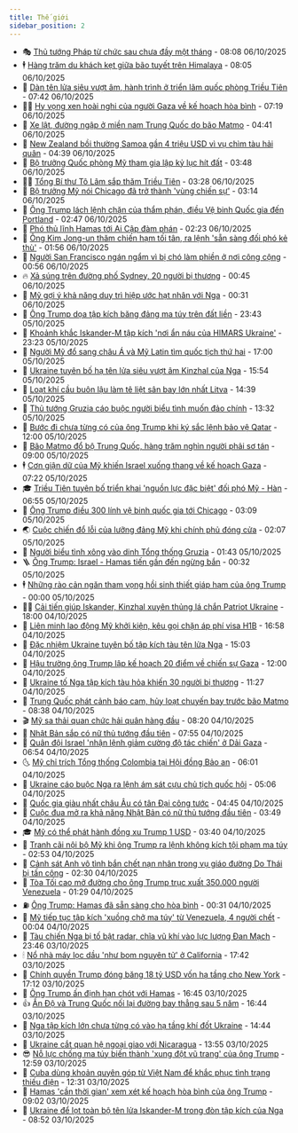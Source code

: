 ```yaml
---
title: Thế giới
sidebar_position: 2
---
```


<!-- vnexpress-the-gioi:START -->
- 🎭 [Thủ tướng Pháp từ chức sau chưa đầy một tháng](https://vnexpress.net/thu-tuong-phap-tu-chuc-sau-chua-day-mot-thang-4947866.html) - 08:08 06/10/2025
- 🕴 [Hàng trăm du khách kẹt giữa bão tuyết trên Himalaya](https://vnexpress.net/hang-tram-du-khach-ket-giua-bao-tuyet-tren-himalaya-4947818.html) - 08:05 06/10/2025
- 🤭 [Dàn tên lửa siêu vượt âm, hành trình ở triển lãm quốc phòng Triều Tiên](https://vnexpress.net/dan-ten-lua-sieu-vuot-am-hanh-trinh-o-trien-lam-quoc-phong-trieu-tien-4947738.html) - 07:42 06/10/2025
- 🧑‍💻 [Hy vọng xen hoài nghi của người Gaza về kế hoạch hòa bình](https://vnexpress.net/hy-vong-xen-hoai-nghi-cua-nguoi-gaza-ve-ke-hoach-hoa-binh-4947624.html) - 07:19 06/10/2025
- 🦏 [Xe lật, đường ngập ở miền nam Trung Quốc do bão Matmo](https://vnexpress.net/xe-lat-duong-ngap-o-mien-nam-trung-quoc-do-bao-matmo-4947672.html) - 04:41 06/10/2025
- 🦒 [New Zealand bồi thường Samoa gần 4 triệu USD vì vụ chìm tàu hải quân](https://vnexpress.net/new-zealand-boi-thuong-samoa-gan-4-trieu-usd-vi-vu-chim-tau-hai-quan-4947724.html) - 04:39 06/10/2025
- 🌈 [Bộ trưởng Quốc phòng Mỹ tham gia lập kỷ lục hít đất](https://vnexpress.net/bo-truong-quoc-phong-my-tham-gia-lap-ky-luc-hit-dat-4947616.html) - 03:48 06/10/2025
- 🧑‍🏫 [Tổng Bí thư Tô Lâm sắp thăm Triều Tiên](https://vnexpress.net/tong-bi-thu-to-lam-sap-tham-trieu-tien-4947703.html) - 03:28 06/10/2025
- 🐲 [Bộ trưởng Mỹ nói Chicago đã trở thành &#39;vùng chiến sự&#39;](https://vnexpress.net/bo-truong-my-noi-chicago-da-tro-thanh-vung-chien-su-4947644.html) - 03:14 06/10/2025
- 🦒 [Ông Trump lách lệnh chặn của thẩm phán, điều Vệ binh Quốc gia đến Portland](https://vnexpress.net/ong-trump-lach-lenh-chan-cua-tham-phan-dieu-ve-binh-quoc-gia-den-portland-4947655.html) - 02:47 06/10/2025
- 🐻 [Phó thủ lĩnh Hamas tới Ai Cập đàm phán](https://vnexpress.net/pho-thu-linh-hamas-toi-ai-cap-dam-phan-4947609.html) - 02:23 06/10/2025
- 🚀 [Ông Kim Jong-un thăm chiến hạm tối tân, ra lệnh &#39;sẵn sàng đối phó kẻ thù&#39;](https://vnexpress.net/ong-kim-jong-un-tham-chien-ham-toi-tan-ra-lenh-san-sang-doi-pho-ke-thu-4947605.html) - 01:56 06/10/2025
- 🥰 [Người San Francisco ngán ngẩm vì bị chó làm phiền ở nơi công cộng](https://vnexpress.net/nguoi-san-francisco-ngan-ngam-vi-bi-cho-lam-phien-o-noi-cong-cong-4946319.html) - 00:56 06/10/2025
- 🔥 [Xả súng trên đường phố Sydney, 20 người bị thương](https://vnexpress.net/xa-sung-tren-duong-pho-sydney-20-nguoi-bi-thuong-4947599.html) - 00:45 06/10/2025
- 🥳 [Mỹ gợi ý khả năng duy trì hiệp ước hạt nhân với Nga](https://vnexpress.net/my-goi-y-kha-nang-duy-tri-hiep-uoc-hat-nhan-voi-nga-4947600.html) - 00:31 06/10/2025
- 💼 [Ông Trump dọa tập kích băng đảng ma túy trên đất liền](https://vnexpress.net/ong-trump-doa-tap-kich-bang-dang-ma-tuy-tren-dat-lien-4947593.html) - 23:43 05/10/2025
- 🤡 [Khoảnh khắc Iskander-M tập kích &#39;nơi ẩn náu của HIMARS Ukraine&#39;](https://vnexpress.net/khoanh-khac-iskander-m-tap-kich-noi-an-nau-cua-himars-ukraine-4947531.html) - 23:23 05/10/2025
- 🌁 [Người Mỹ đổ sang châu Á và Mỹ Latin tìm quốc tịch thứ hai](https://vnexpress.net/nguoi-my-do-sang-chau-a-va-my-latin-tim-quoc-tich-thu-hai-4945558.html) - 17:00 05/10/2025
- 🤩 [Ukraine tuyên bố hạ tên lửa siêu vượt âm Kinzhal của Nga](https://vnexpress.net/ukraine-tuyen-bo-ha-ten-lua-sieu-vuot-am-kinzhal-cua-nga-4947564.html) - 15:54 05/10/2025
- 🎉 [Loạt khí cầu buôn lậu làm tê liệt sân bay lớn nhất Litva](https://vnexpress.net/loat-khi-cau-buon-lau-lam-te-liet-san-bay-lon-nhat-litva-4947547.html) - 14:39 05/10/2025
- 🎉 [Thủ tướng Gruzia cáo buộc người biểu tình muốn đảo chính](https://vnexpress.net/thu-tuong-gruzia-cao-buoc-nguoi-bieu-tinh-muon-dao-chinh-4947506.html) - 13:32 05/10/2025
- 🌁 [Bước đi chưa từng có của ông Trump khi ký sắc lệnh bảo vệ Qatar](https://vnexpress.net/buoc-di-chua-tung-co-cua-ong-trump-khi-ky-sac-lenh-bao-ve-qatar-4946213.html) - 12:00 05/10/2025
- 🌊 [Bão Matmo đổ bộ Trung Quốc, hàng trăm nghìn người phải sơ tán](https://vnexpress.net/bao-matmo-do-bo-trung-quoc-hang-tram-nghin-nguoi-phai-so-tan-4947497.html) - 09:00 05/10/2025
- 🕴 [Cơn giận dữ của Mỹ khiến Israel xuống thang về kế hoạch Gaza](https://vnexpress.net/con-gian-du-cua-my-khien-israel-xuong-thang-ve-ke-hoach-gaza-4947118.html) - 07:22 05/10/2025
- 🎓 [Triều Tiên tuyên bố triển khai &#39;nguồn lực đặc biệt&#39; đối phó Mỹ - Hàn](https://vnexpress.net/trieu-tien-tuyen-bo-trien-khai-nguon-luc-dac-biet-doi-pho-my-han-4947462.html) - 06:55 05/10/2025
- 🦩 [Ông Trump điều 300 lính vệ binh quốc gia tới Chicago](https://vnexpress.net/ong-trump-dieu-300-linh-ve-binh-quoc-gia-toi-chicago-4947417.html) - 03:09 05/10/2025
- 🌏 [Cuộc chiến đổ lỗi của lưỡng đảng Mỹ khi chính phủ đóng cửa](https://vnexpress.net/cuoc-chien-do-loi-cua-luong-dang-my-khi-chinh-phu-dong-cua-4946679.html) - 02:07 05/10/2025
- 🌋 [Người biểu tình xông vào dinh Tổng thống Gruzia](https://vnexpress.net/nguoi-bieu-tinh-xong-vao-dinh-tong-thong-gruzia-4947378.html) - 01:43 05/10/2025
- 🪜 [Ông Trump: Israel - Hamas tiến gần đến ngừng bắn](https://vnexpress.net/ong-trump-israel-hamas-tien-gan-den-ngung-ban-4947374.html) - 00:32 05/10/2025
- 🕴 [Những rào cản ngăn tham vọng hồi sinh thiết giáp hạm của ông Trump](https://vnexpress.net/nhung-rao-can-ngan-tham-vong-hoi-sinh-thiet-giap-ham-cua-ong-trump-4946494.html) - 00:00 05/10/2025
- 🧑‍🏫 [Cải tiến giúp Iskander, Kinzhal xuyên thủng lá chắn Patriot Ukraine](https://vnexpress.net/cai-tien-giup-iskander-kinzhal-xuyen-thung-la-chan-patriot-ukraine-4947154.html) - 18:00 04/10/2025
- 🌮 [Liên minh lao động Mỹ khởi kiện, kêu gọi chặn áp phí visa H1B](https://vnexpress.net/lien-minh-lao-dong-my-khoi-kien-keu-goi-chan-ap-phi-visa-h1b-4947341.html) - 16:58 04/10/2025
- 🚦 [Đặc nhiệm Ukraine tuyên bố tập kích tàu tên lửa Nga](https://vnexpress.net/dac-nhiem-ukraine-tuyen-bo-tap-kich-tau-ten-lua-nga-4947317.html) - 15:03 04/10/2025
- 💫 [Hậu trường ông Trump lập kế hoạch 20 điểm về chiến sự Gaza](https://vnexpress.net/hau-truong-ong-trump-lap-ke-hoach-20-diem-ve-chien-su-gaza-4945968.html) - 12:00 04/10/2025
- 🤡 [Ukraine tố Nga tập kích tàu hỏa khiến 30 người bị thương](https://vnexpress.net/ukraine-to-nga-tap-kich-tau-hoa-khien-30-nguoi-bi-thuong-4947295.html) - 11:27 04/10/2025
- 🦣 [Trung Quốc phát cảnh báo cam, hủy loạt chuyến bay trước bão Matmo](https://vnexpress.net/trung-quoc-phat-canh-bao-cam-huy-loat-chuyen-bay-truoc-bao-matmo-4947246.html) - 08:38 04/10/2025
- 🎬 [Mỹ sa thải quan chức hải quân hàng đầu](https://vnexpress.net/my-sa-thai-quan-chuc-hai-quan-hang-dau-4947129.html) - 08:20 04/10/2025
- 🎉 [Nhật Bản sắp có nữ thủ tướng đầu tiên](https://vnexpress.net/nhat-ban-sap-co-nu-thu-tuong-dau-tien-4947241.html) - 07:55 04/10/2025
- 🎡 [Quân đội Israel &#39;nhận lệnh giảm cường độ tác chiến&#39; ở Dải Gaza](https://vnexpress.net/quan-doi-israel-nhan-lenh-giam-cuong-do-tac-chien-o-dai-gaza-4947208.html) - 06:54 04/10/2025
- 🌜 [Mỹ chỉ trích Tổng thống Colombia tại Hội đồng Bảo an](https://vnexpress.net/my-chi-trich-tong-thong-colombia-tai-hoi-dong-bao-an-4947178.html) - 06:01 04/10/2025
- 🎡 [Ukraine cáo buộc Nga ra lệnh ám sát cựu chủ tịch quốc hội](https://vnexpress.net/ukraine-cao-buoc-nga-ra-lenh-am-sat-cuu-chu-tich-quoc-hoi-4947210.html) - 05:06 04/10/2025
- 🤗 [Quốc gia giàu nhất châu Âu có tân Đại công tước](https://vnexpress.net/quoc-gia-giau-nhat-chau-au-co-tan-dai-cong-tuoc-4947151.html) - 04:45 04/10/2025
- 🦩 [Cuộc đua mở ra khả năng Nhật Bản có nữ thủ tướng đầu tiên](https://vnexpress.net/cuoc-dua-mo-ra-kha-nang-nhat-ban-co-nu-thu-tuong-dau-tien-4947161.html) - 03:49 04/10/2025
- 🎓 [Mỹ có thể phát hành đồng xu Trump 1 USD](https://vnexpress.net/my-co-the-phat-hanh-dong-xu-trump-1-usd-4947170.html) - 03:40 04/10/2025
- 🌁 [Tranh cãi nội bộ Mỹ khi ông Trump ra lệnh không kích tội phạm ma túy](https://vnexpress.net/tranh-cai-noi-bo-my-khi-ong-trump-ra-lenh-khong-kich-toi-pham-ma-tuy-4946711.html) - 02:53 04/10/2025
- 🤩 [Cảnh sát Anh vô tình bắn chết nạn nhân trong vụ giáo đường Do Thái bị tấn công](https://vnexpress.net/canh-sat-anh-vo-tinh-ban-chet-nan-nhan-trong-vu-giao-duong-do-thai-bi-tan-cong-4947123.html) - 02:30 04/10/2025
- 👹 [Tòa Tối cao mở đường cho ông Trump trục xuất 350.000 người Venezuela](https://vnexpress.net/toa-toi-cao-mo-duong-cho-ong-trump-truc-xuat-350-000-nguoi-venezuela-4947116.html) - 01:29 04/10/2025
- ⛽️ [Ông Trump: Hamas đã sẵn sàng cho hòa bình](https://vnexpress.net/ong-trump-hamas-da-san-sang-cho-hoa-binh-4947114.html) - 00:31 04/10/2025
- 🚀 [Mỹ tiếp tục tập kích &#39;xuồng chở ma túy&#39; từ Venezuela, 4 người chết](https://vnexpress.net/my-tiep-tuc-tap-kich-xuong-cho-ma-tuy-tu-venezuela-4-nguoi-chet-4947102.html) - 00:04 04/10/2025
- 🎡 [Tàu chiến Nga bị tố bật radar, chĩa vũ khí vào lực lượng Đan Mạch](https://vnexpress.net/tau-chien-nga-bi-to-bat-radar-chia-vu-khi-vao-luc-luong-dan-mach-4947092.html) - 23:46 03/10/2025
- 🕯 [Nổ nhà máy lọc dầu &#39;như bom nguyên tử&#39; ở California](https://vnexpress.net/no-nha-may-loc-dau-nhu-bom-nguyen-tu-o-california-4946977.html) - 17:42 03/10/2025
- 🐻 [Chính quyền Trump đóng băng 18 tỷ USD vốn hạ tầng cho New York](https://vnexpress.net/chinh-quyen-trump-dong-bang-18-ty-usd-von-ha-tang-cho-new-york-4946414.html) - 17:12 03/10/2025
- 🚦 [Ông Trump ấn định hạn chót với Hamas](https://vnexpress.net/ong-trump-an-dinh-han-chot-voi-hamas-4947077.html) - 16:45 03/10/2025
- 👍 [Ấn Độ và Trung Quốc nối lại đường bay thẳng sau 5 năm](https://vnexpress.net/an-do-va-trung-quoc-noi-lai-duong-bay-thang-sau-5-nam-4947064.html) - 16:44 03/10/2025
- 🚀 [Nga tập kích lớn chưa từng có vào hạ tầng khí đốt Ukraine](https://vnexpress.net/nga-tap-kich-lon-chua-tung-co-vao-ha-tang-khi-dot-ukraine-4947052.html) - 14:44 03/10/2025
- 🌮 [Ukraine cắt quan hệ ngoại giao với Nicaragua](https://vnexpress.net/ukraine-cat-quan-he-ngoai-giao-voi-nicaragua-4947045.html) - 13:55 03/10/2025
- 😎 [Nỗ lực chống ma túy biến thành &#39;xung đột vũ trang&#39; của ông Trump](https://vnexpress.net/no-luc-chong-ma-tuy-bien-thanh-xung-dot-vu-trang-cua-ong-trump-4939700.html) - 12:59 03/10/2025
- 🐲 [Cuba dùng khoản quyên góp từ Việt Nam để khắc phục tình trạng thiếu điện](https://vnexpress.net/cuba-dung-khoan-quyen-gop-tu-viet-nam-de-khac-phuc-tinh-trang-thieu-dien-4947008.html) - 12:31 03/10/2025
- 💫 [Hamas &#39;cần thời gian&#39; xem xét kế hoạch hòa bình của ông Trump](https://vnexpress.net/hamas-can-thoi-gian-xem-xet-ke-hoach-hoa-binh-cua-ong-trump-4946952.html) - 09:02 03/10/2025
- 👀 [Ukraine để lọt toàn bộ tên lửa Iskander-M trong đòn tập kích của Nga](https://vnexpress.net/ukraine-de-lot-toan-bo-ten-lua-iskander-m-trong-don-tap-kich-cua-nga-4946937.html) - 08:52 03/10/2025<!-- vnexpress-the-gioi:END -->